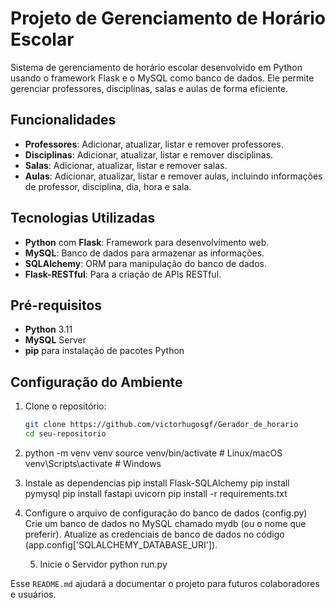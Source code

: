 # Projeto de Gerenciamento de Horário Escolar

Sistema de gerenciamento de horário escolar desenvolvido em Python usando o framework Flask e o MySQL como banco de dados. Ele permite gerenciar professores, disciplinas, salas e aulas de forma eficiente.

## Funcionalidades

- **Professores**: Adicionar, atualizar, listar e remover professores.
- **Disciplinas**: Adicionar, atualizar, listar e remover disciplinas.
- **Salas**: Adicionar, atualizar, listar e remover salas.
- **Aulas**: Adicionar, atualizar, listar e remover aulas, incluindo informações de professor, disciplina, dia, hora e sala.

## Tecnologias Utilizadas

- **Python** com **Flask**: Framework para desenvolvimento web.
- **MySQL**: Banco de dados para armazenar as informações.
- **SQLAlchemy**: ORM para manipulação do banco de dados.
- **Flask-RESTful**: Para a criação de APIs RESTful.

## Pré-requisitos

- **Python** 3.11
- **MySQL** Server
- **pip** para instalação de pacotes Python

## Configuração do Ambiente

1. Clone o repositório:
   ```bash
   git clone https://github.com/victorhugosgf/Gerador_de_horario
   cd seu-repositorio

2. python -m venv venv
    source venv/bin/activate  # Linux/macOS
    venv\Scripts\activate     # Windows

3. Instale as dependencias 
    pip install Flask-SQLAlchemy
    pip install pymysql
    pip install fastapi uvicorn
    pip install -r requirements.txt

4. Configure o arquivo de configuração do banco de dados (config.py)
    Crie um banco de dados no MySQL chamado mydb (ou o nome que preferir).
    Atualize as credenciais de banco de dados no código (app.config['SQLALCHEMY_DATABASE_URI']).

    5. Inicie o Servidor
    python run.py

Esse `README.md` ajudará a documentar o projeto para futuros colaboradores e usuários. 





